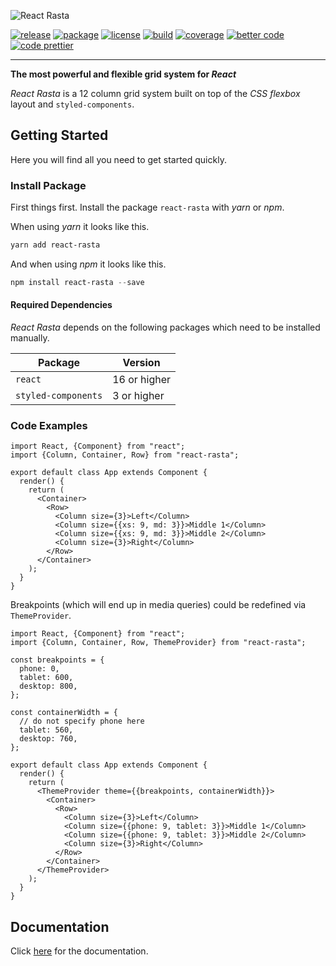 


![React Rasta](https://cdn.rawgit.com/ChilliCream/react-rasta-logo/master/img/react-rasta-banner-light.svg)

[![release](https://img.shields.io/github/release/ChilliCream/react-rasta.svg)](https://github.com/ChilliCream/react-rasta/releases) [
![package](https://img.shields.io/npm/v/react-rasta.svg)](https://www.npmjs.com/package/react-rasta) [![license](https://img.shields.io/github/license/ChilliCream/react-rasta.svg)](https://github.com/ChilliCream/react-rasta/blob/master/LICENSE)
[![build](https://img.shields.io/circleci/project/github/ChilliCream/react-rasta.svg)](https://circleci.com/gh/ChilliCream/react-rasta/tree/master) [![coverage](https://img.shields.io/coveralls/ChilliCream/prometheus.svg)](https://coveralls.io/github/ChilliCream/prometheus?branch=master) [![better code](https://bettercodehub.com/edge/badge/ChilliCream/react-rasta)](https://bettercodehub.com/results/ChilliCream/react-rasta) [![code prettier](https://img.shields.io/badge/code_style-prettier-ff69b4.svg)](https://github.com/prettier/prettier)

---

**The most powerful and flexible grid system for _React_**

_React Rasta_ is a 12 column grid system built on top of the _CSS flexbox_ layout and `styled-components`.

## Getting Started

Here you will find all you need to get started quickly.

### Install Package

First things first. Install the package `react-rasta` with _yarn_ or _npm_.

When using _yarn_ it looks like this.

```powershell
yarn add react-rasta
```

And when using _npm_ it looks like this.

```powershell
npm install react-rasta --save
```

#### Required Dependencies

_React Rasta_ depends on the following packages which need to be installed manually.

| Package             | Version      |
| ------------------- | ------------ |
| `react`             | 16 or higher |
| `styled-components` | 3 or higher  |

### Code Examples

```tsx
import React, {Component} from "react";
import {Column, Container, Row} from "react-rasta";

export default class App extends Component {
  render() {
    return (
      <Container>
        <Row>
          <Column size={3}>Left</Column>
          <Column size={{xs: 9, md: 3}}>Middle 1</Column>
          <Column size={{xs: 9, md: 3}}>Middle 2</Column>
          <Column size={3}>Right</Column>
        </Row>
      </Container>
    );
  }
}
```

Breakpoints (which will end up in media queries) could be redefined via `ThemeProvider`.

```tsx
import React, {Component} from "react";
import {Column, Container, Row, ThemeProvider} from "react-rasta";

const breakpoints = {
  phone: 0,
  tablet: 600,
  desktop: 800,
};

const containerWidth = {
  // do not specify phone here
  tablet: 560,
  desktop: 760,
};

export default class App extends Component {
  render() {
    return (
      <ThemeProvider theme={{breakpoints, containerWidth}}>
        <Container>
          <Row>
            <Column size={3}>Left</Column>
            <Column size={{phone: 9, tablet: 3}}>Middle 1</Column>
            <Column size={{phone: 9, tablet: 3}}>Middle 2</Column>
            <Column size={3}>Right</Column>
          </Row>
        </Container>
      </ThemeProvider>
    );
  }
}
```

## Documentation

Click [here](http://react-rasta.com) for the documentation.
